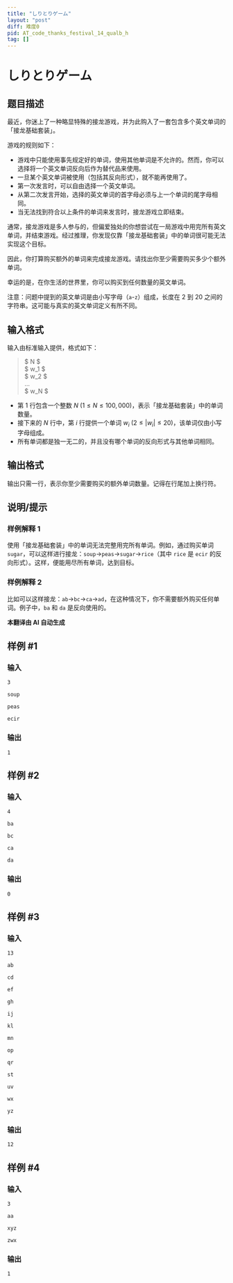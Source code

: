 ```yaml
---
title: "しりとりゲーム"
layout: "post"
diff: 难度0
pid: AT_code_thanks_festival_14_qualb_h
tag: []
---
```


# しりとりゲーム

## 题目描述

最近，你迷上了一种略显特殊的接龙游戏，并为此购入了一套包含多个英文单词的「接龙基础套装」。

游戏的规则如下：

- 游戏中只能使用事先规定好的单词，使用其他单词是不允许的。然而，你可以选择将一个英文单词反向后作为替代品来使用。
- 一旦某个英文单词被使用（包括其反向形式），就不能再使用了。
- 第一次发言时，可以自由选择一个英文单词。
- 从第二次发言开始，选择的英文单词的首字母必须与上一个单词的尾字母相同。
- 当无法找到符合以上条件的单词来发言时，接龙游戏立即结束。

通常，接龙游戏是多人参与的，但偏爱独处的你想尝试在一局游戏中用完所有英文单词，并结束游戏。经过推理，你发现仅靠「接龙基础套装」中的单词很可能无法实现这个目标。

因此，你打算购买额外的单词来完成接龙游戏。请找出你至少需要购买多少个额外单词。

幸运的是，在你生活的世界里，你可以购买到任何数量的英文单词。

注意：问题中提到的英文单词是由小写字母（`a`-`z`）组成，长度在 $2$ 到 $20$ 之间的字符串。这可能与真实的英文单词定义有所不同。

## 输入格式

输入由标准输入提供，格式如下：

> $ N $  
> $ w_1 $  
> $ w_2 $  
> ...  
> $ w_N $  

- 第 $1$ 行包含一个整数 $N\ (1 \leq N \leq 100,000)$，表示「接龙基础套装」中的单词数量。
- 接下来的 $N$ 行中，第 $i$ 行提供一个单词 $w_i\ (2 \leq |w_i| \leq 20)$，该单词仅由小写字母组成。
- 所有单词都是独一无二的，并且没有哪个单词的反向形式与其他单词相同。

## 输出格式

输出只需一行，表示你至少需要购买的额外单词数量。记得在行尾加上换行符。

## 说明/提示

### 样例解释 1

使用「接龙基础套装」中的单词无法完整用完所有单词。例如，通过购买单词 `sugar`，可以这样进行接龙：`soup`→`peas`→`sugar`→`rice`（其中 `rice` 是 `ecir` 的反向形式）。这样，便能用尽所有单词，达到目标。

### 样例解释 2

比如可以这样接龙：`ab`→`bc`→`ca`→`ad`，在这种情况下，你不需要额外购买任何单词。例子中，`ba` 和 `da` 是反向使用的。

 **本翻译由 AI 自动生成**

## 样例 #1

### 输入

```
3
soup
peas
ecir
```

### 输出

```
1
```

## 样例 #2

### 输入

```
4
ba
bc
ca
da
```

### 输出

```
0
```

## 样例 #3

### 输入

```
13
ab
cd
ef
gh
ij
kl
mn
op
qr
st
uv
wx
yz
```

### 输出

```
12
```

## 样例 #4

### 输入

```
3
aa
xyz
zwx
```

### 输出

```
1
```

